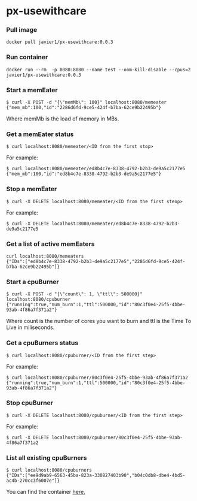 # px-usewithcare

### Pull image
```
docker pull javier1/px-usewithcare:0.0.3
```

### Run container
```
docker run --rm  -p 8080:8080 --name test --oom-kill-disable --cpus=2 javier1/px-usewithcare:0.0.3
```

### Start a memEater
```
$ curl -X POST -d "{\"memMb\": 100}" localhost:8080/memeater
{"mem_mb":100,"id":"2286d6fd-9ce5-424f-b7ba-62ce9b22495b"}
```
Where memMb is the load of memory in MBs.

### Get a memEater status
```
$ curl localhost:8080/memeater/<ID from the first stop>
```

For example:
```
$ curl localhost:8080/memeater/ed8b4c7e-8338-4792-b2b3-de9a5c2177e5
{"mem_mb":100,"id":"ed8b4c7e-8338-4792-b2b3-de9a5c2177e5"}
```

### Stop a memEater
```
$ curl -X DELETE localhost:8080/memeater/<ID from the first steop>
```

For example:
```
$ curl -X DELETE localhost:8080/memeater/ed8b4c7e-8338-4792-b2b3-de9a5c2177e5
```

### Get a list of active memEaters
```
curl localhost:8080/memeaters
{"IDs":["ed8b4c7e-8338-4792-b2b3-de9a5c2177e5","2286d6fd-9ce5-424f-b7ba-62ce9b22495b"]}
```

### Start a cpuBurner

```
$ curl -X POST -d "{\"count\": 1, \"ttl\": 500000}" localhost:8080/cpuburner
{"running":true,"num_burn":1,"ttl":500000,"id":"80c3f0e4-25f5-4bbe-93ab-4f86a7f371a2"}
```
Where count is the number of cores you want to burn and ttl is the Time To Live in miliseconds.

### Get a cpuBurners status

```
$ curl localhost:8080/cpuburner/<ID from the first step>
```

For example:
```
$ curl localhost:8080/cpuburner/80c3f0e4-25f5-4bbe-93ab-4f86a7f371a2
{"running":true,"num_burn":1,"ttl":500000,"id":"80c3f0e4-25f5-4bbe-93ab-4f86a7f371a2"}
```

### Stop cpuBurner

```
$ curl -X DELETE localhost:8080/cpuburner/<ID from the first step>
```

For example:
```
$ curl -X DELETE localhost:8080/cpuburner/80c3f0e4-25f5-4bbe-93ab-4f86a7f371a2
```

### List all existing cpuBurners
```
$ curl localhost:8080/cpuburners
{"IDs":["ee9d9ab9-6563-45ba-823a-330827403b90","b04c0db8-dbe4-4bd5-ac4b-270cc3f6007e"]}
```
You can find the container [here.](https://hub.docker.com/repository/docker/javier1/px-usewithcare)
